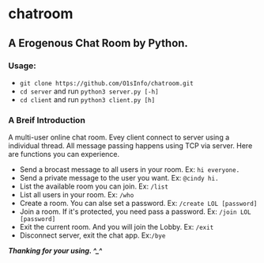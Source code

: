 # chatroom
A Erogenous Chat Room by Python.
---

### Usage:

* `git clone https://github.com/O1sInfo/chatroom.git`
* `cd server` and run `python3 server.py [-h]`
* `cd client` and run `python3 client.py [h]`

### A Breif Introduction

A multi-user online chat room. Evey client connect to server using a individual thread. All message passing happens using TCP via server. Here are functions you can experience.

* Send a brocast message to all users in your room. Ex: `hi everyone.`
* Send a private message to the user you want. Ex: `@cindy hi.`
* List the available room you can join. Ex: `/list`
* List all users in your room. Ex: `/who`
* Create a room. You can alse set a password. Ex: `/create LOL [password]`
* Join a room. If it's protected, you need pass a password. Ex: `/join LOL [password]`
* Exit the current room. And you will join the Lobby. Ex: `/exit`
* Disconnect server, exit the chat app. Ex:`/bye`

***Thanking for your using. ^_^***  
